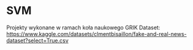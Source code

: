 # SVM
Projekty wykonane w ramach koła naukowego GRIK
Dataset: https://www.kaggle.com/datasets/clmentbisaillon/fake-and-real-news-dataset?select=True.csv

